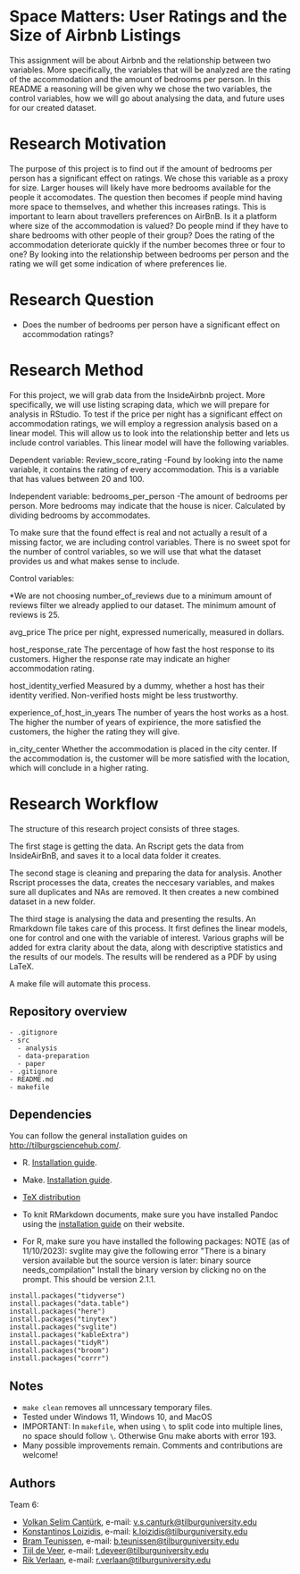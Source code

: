 
# Space Matters: User Ratings and the Size of Airbnb Listings

This assignment will be about Airbnb and the relationship between two variables. More specifically, the variables that will be analyzed are the rating of the accommodation and the amount of bedrooms per person. In this README a reasoning will be given why we chose the two variables, the control variables, how we will go about analysing the data, and future uses for our created dataset.

# Research Motivation

The purpose of this project is to find out if the amount of bedrooms per person has a significant effect on ratings. We chose this variable as a proxy for size. Larger houses will likely have more bedrooms available for the people it accomodates. The question then becomes if people mind having more space to themselves, and whether this increases ratings. This is important to learn about travellers preferences on AirBnB. Is it a platform where size of the accommodation is valued? Do people mind if they have to share bedrooms with other people of their group? Does the rating of the accommodation deteriorate quickly if the number becomes three or four to one? By looking into the relationship between bedrooms per person and the rating we will get some indication of where preferences lie.

# Research Question

- Does the number of bedrooms per person have a significant effect on accommodation ratings?

# Research Method

For this project, we will grab data from the InsideAirbnb project. More specifically, we will use listing scraping data, which we will prepare for analysis in RStudio. To test if the price per night has a significant effect on accommodation ratings, we will employ a regression analysis based on a linear model. This will allow us to look into the relationship better and lets us include control variables. This linear model will have the following variables.

Dependent variable:
  Review_score_rating
    -Found by looking into the name variable, it contains the rating of every accommodation. This is a variable that has values between 20 and 100. 

Independent variable:
   bedrooms_per_person
    -The amount of bedrooms per person. More bedrooms may indicate that the house is nicer. Calculated by dividing bedrooms by accommodates.

To make sure that the found effect is real and not actually a result of a missing factor, we are including control variables. There is no sweet spot for the number of control variables, so we will use that what the dataset provides us and what makes sense to include. 

Control variables:

*We are not choosing number_of_reviews due to a minimum amount of reviews filter we already applied to our dataset. The minimum amount of reviews is 25. 

 avg_price
    The price per night, expressed numerically, measured in dollars.

  host_response_rate
    The percentage of how fast the host response to its customers. Higher the response rate may indicate an higher accommodation rating.

  host_identity_verfied
    Measured by a dummy, whether a host has their identity verified. Non-verified hosts might be less trustworthy.

  experience_of_host_in_years 
    The number of years the host works as a host. The higher the number of years of expirience, the more satisfied the customers, the higher the rating they will give.

  in_city_center
    Whether the accommodation is placed in the city center. If the accommodation is, the customer will be more satisfied with the location, which will conclude in a higher rating.
    

# Research Workflow

The structure of this research project consists of three stages. 

The first stage is getting the data. An Rscript gets the data from InsideAirBnB, and saves it to a local data folder it creates. 

The second stage is cleaning and preparing the data for analysis. Another Rscript processes the data, creates the neccesary variables, and makes sure all duplicates and NAs are removed. It then creates a new combined dataset in a new folder.

The third stage is analysing the data and presenting the results. An Rmarkdown file takes care of this process. It first defines the linear models, one for control and one with the variable of interest. Various graphs will be added for extra clarity about the data, along with descriptive statistics and the results of our models. The results will be rendered as a PDF by using LaTeX.

A make file will automate this process.

## Repository overview

```
- .gitignore
- src
  - analysis
  - data-preparation
  - paper
- .gitignore
- README.md
- makefile
```

## Dependencies

You can follow the general installation guides on http://tilburgsciencehub.com/.

- R. [Installation guide](https://tilburgsciencehub.com/building-blocks/configure-your-computer/statistics-and-computation/r/).
- Make. [Installation guide](https://tilburgsciencehub.com/building-blocks/configure-your-computer/automation-and-workflows/make/).
- [TeX distribution](https://tilburgsciencehub.com/get/latex/?utm_campaign=referral-short)
- To knit RMarkdown documents, make sure you have installed Pandoc using the [installation guide](https://pandoc.org/installing.html) on their website.

- For R, make sure you have installed the following packages:
NOTE (as of 11/10/2023): svglite may give the following error
"There is a binary version available but the source version is later:
        binary source needs_compilation"
Install the binary version by clicking no on the prompt. This should be version 2.1.1.

```
install.packages("tidyverse")
install.packages("data.table")
install.packages("here")
install.packages("tinytex")
install.packages("svglite")
install.packages("kableExtra") 
install.packages("tidyR")
install.packages("broom")
install.packages("corrr")

```

## Notes
- `make clean` removes all unncessary temporary files. 
- Tested under Windows 11, Windows 10, and MacOS
- IMPORTANT: In `makefile`, when using `\` to split code into multiple lines, no space should follow `\`. Otherwise Gnu make aborts with error 193. 
- Many possible improvements remain. Comments and contributions are welcome!

## Authors
Team 6: 
- [Volkan Selim Cantürk](https://github.com/vscanturk),        e-mail: v.s.canturk@tilburguniversity.edu 
- [Konstantinos Loizidis](https://github.com/Dinos-Ano),           e-mail: k.loizidis@tilburguniversity.edu 
- [Bram Teunissen](https://github.com/bram-teunissen),        e-mail: b.teunissen@tilburguniversity.edu
- [Tijl de Veer](https://github.com/TijldeVeer),     e-mail: t.deveer@tilburguniversity.edu 
- [Rik Verlaan](https://github.com/rikverlaan),         e-mail: r.verlaan@tilburguniversity.edu 

